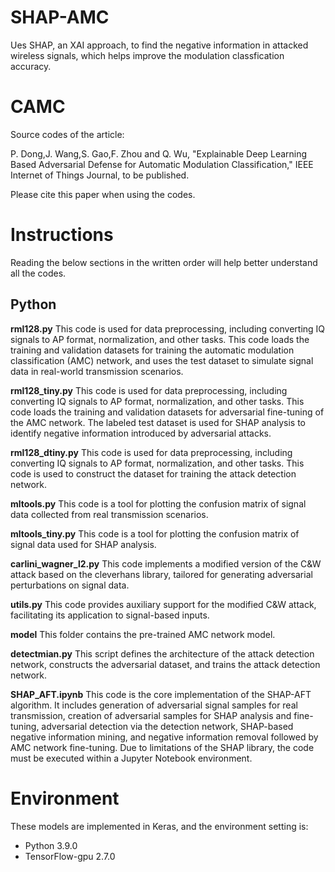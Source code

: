 # SHAP-AMC
Ues SHAP, an XAI approach, to find the negative information in attacked wireless signals, which helps improve the modulation classfication accuracy.

# CAMC
Source codes of the article: 

P. Dong,J. Wang,S. Gao,F. Zhou and Q. Wu, "Explainable Deep Learning Based Adversarial Defense for Automatic Modulation Classification," IEEE Internet of Things Journal, to be published. 

Please cite this paper when using the codes.

# Instructions

Reading the below sections in the written order will help better understand all the codes.

 ## Python

**rml128.py**
This code is used for data preprocessing, including converting IQ signals to AP format, normalization,
and other tasks. This code loads the training and validation datasets for training the 
automatic modulation classification (AMC) network, and uses the test dataset to simulate signal
data in real-world transmission scenarios.

**rml128_tiny.py**
This code is used for data preprocessing, including converting IQ signals to AP format, normalization,
and other tasks.
This code loads the training and validation datasets for adversarial fine-tuning of the AMC network.
The labeled test dataset is used for SHAP analysis to identify negative information introduced by adversarial attacks.

**rml128_dtiny.py**
This code is used for data preprocessing, including converting IQ signals to AP format, normalization,
and other tasks.
This code is used to construct the dataset for training the attack detection network.

**mltools.py**
This code is a tool for plotting the confusion matrix of signal data collected from real transmission scenarios.

**mltools_tiny.py**
This code is a tool for plotting the confusion matrix of signal data used for SHAP analysis.

**carlini_wagner_l2.py**
This code implements a modified version of the C&W attack based on the 
cleverhans library, tailored for generating adversarial perturbations on signal data.

**utils.py**
This code provides auxiliary support for the modified C&W attack,
facilitating its application to signal-based inputs.

**model**
This folder contains the pre-trained AMC network model.

**detectmian.py**
This script defines the architecture of the attack detection network,
constructs the adversarial dataset, and trains the attack detection network.

**SHAP_AFT.ipynb**
This code is the core implementation of the SHAP-AFT algorithm. It includes generation of adversarial signal samples for real transmission,
creation of adversarial samples for SHAP analysis and fine-tuning,
adversarial detection via the detection network, SHAP-based negative information mining,
and negative information removal followed by AMC network fine-tuning.
Due to limitations of the SHAP library, the code must be executed within a Jupyter Notebook environment.



# Environment
These models are implemented in Keras, and the environment setting is:

-   Python 3.9.0
-   TensorFlow-gpu 2.7.0
